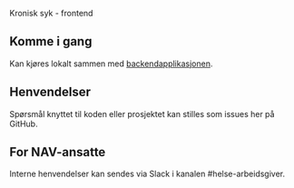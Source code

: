 Kronisk syk - frontend

## Komme i gang

Kan kjøres lokalt sammen med [backendapplikasjonen](https://github.com/navikt/kronisk-syk-backend).

## Henvendelser

Spørsmål knyttet til koden eller prosjektet kan stilles som issues her på GitHub.

## For NAV-ansatte

Interne henvendelser kan sendes via Slack i kanalen #helse-arbeidsgiver.
